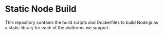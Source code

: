 Static Node Build
=================

This repository contains the build scripts and Dockerfiles to build Node.js as a static library for each
of the platforms we support.

